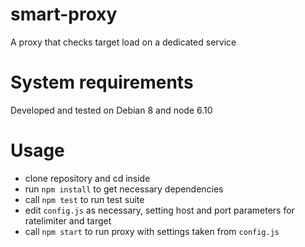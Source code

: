 # smart-proxy
A proxy that checks target load on a dedicated service

# System requirements
Developed and tested on Debian 8 and node 6.10

# Usage
* clone repository and cd inside
* run `npm install` to get necessary dependencies
* call `npm test` to run test suite
* edit `config.js` as necessary, setting host and port parameters for ratelimiter and target
* call `npm start` to run proxy with settings taken from `config.js`
